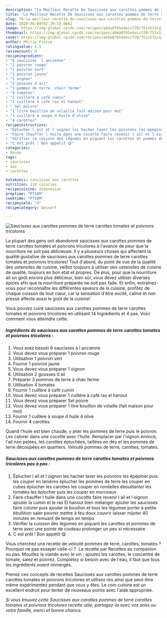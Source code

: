 ```yaml
---
description: "La Meilleur Recette De Saucisses aux carottes pommes de terre carottes tomates et poivrons tricolores"
title: "La Meilleur Recette De Saucisses aux carottes pommes de terre carottes tomates et poivrons tricolores"
slug: 70-la-meilleur-recette-de-saucisses-aux-carottes-pommes-de-terre-carottes-tomates-et-poivrons-tricolores
date: 2020-08-09T02:39:29.066Z
image: https://img-global.cpcdn.com/recipes/ab4a07b5e4eccf20/751x532cq70/saucisses-aux-carottes-pommes-de-terre-carottes-tomates-et-poivrons-tricolores-photo-principale-de-la-recette.jpg
thumbnail: https://img-global.cpcdn.com/recipes/ab4a07b5e4eccf20/751x532cq70/saucisses-aux-carottes-pommes-de-terre-carottes-tomates-et-poivrons-tricolores-photo-principale-de-la-recette.jpg
cover: https://img-global.cpcdn.com/recipes/ab4a07b5e4eccf20/751x532cq70/saucisses-aux-carottes-pommes-de-terre-carottes-tomates-et-poivrons-tricolores-photo-principale-de-la-recette.jpg
author: Philip Pierce
ratingvalue: 4.5
reviewcount: 9
recipeingredient:
- "6 saucisses  l ancienne"
- "1 poivron rouge"
- "1 poivron vert"
- "1 poivron jaune"
- "1 oignon"
- "2 gousses d ail"
- "3 pommes de terre  chair ferme"
- "4 tomates"
- "1 cuillère à café cumin"
- "1 cuillère à café ras el hanout"
- " Sel poivre"
- "1 litre bouillon de volaille fait maison pour moi"
- "1 cuillère à soupe d huile d olive"
- "4 carottes"
recipeinstructions:
- "Éplucher l ail et l oignon les hacher laver les poivrons les épépiner puis les couper en lanières éplucher les pommes de terre les couper en cubes éplucher les carottes les couper en rondelles ébouillanter les tomates les éplucher puis les couper en morceaux"
- "Faire chauffer l huile dans une cocotte faire revenir l ail et l oignon ajouter la cumin et le ras El hanout bien mélanger ajouter les saucisses faire colorer puis ajouter le bouillon et tous les légumes porter à petite ébullition saler poivrer mettre à feu doux couvrir laisser mijoter 40 minutes en remuant de temps en temps"
- "Vérifier la cuisson des légumes en piquant les carottes et pommes de terre avec une pointe de couteau prolonger un peu si nécessaire"
- "C est prêt ! Bon appétit 😋"
categories:
- Resep
tags:
- saucisses
- aux
- carottes

katakunci: saucisses aux carottes 
nutrition: 110 calories
recipecuisine: Indonesian
preptime: "PT16M"
cooktime: "PT58M"
recipeyield: "4"
recipecategory: Dessert

---
```



![Saucisses aux carottes pommes de terre carottes tomates et poivrons tricolores](https://img-global.cpcdn.com/recipes/ab4a07b5e4eccf20/751x532cq70/saucisses-aux-carottes-pommes-de-terre-carottes-tomates-et-poivrons-tricolores-photo-principale-de-la-recette.jpg)

La plupart des gens ont abandonné saucisses aux carottes pommes de terre carottes tomates et poivrons tricolores à l'avance de peur que la nourriture ne soit pas délicieuse. Il y a plusieurs choses qui affectent la qualité gustative de saucisses aux carottes pommes de terre carottes tomates et poivrons tricolores! Tout d'abord, du point de vue de la qualité des ustensiles de cuisine, veillez toujours à utiliser des ustensiles de cuisine de qualité, toujours en bon état et propres. De plus, pour que la nourriture ait un goût encore plus délicieux, bien sûr, vous devez utiliser diverses épices afin que la nourriture préparée ne soit pas fade. Et enfin, entraînez-vous pour reconnaître les différentes saveurs de la cuisine, profitez de chaque cuisson de tout cœur, car la sensation d'être excité, calme et non pressé affecte aussi le goût de la cuisine!

<!--inarticleads1-->

Vous pouvez cuire saucisses aux carottes pommes de terre carottes tomates et poivrons tricolores en utilisant 14 Ingrédients et 4 pas. Voici comment vous atteindre cette.

##### Ingrédients de saucisses aux carottes pommes de terre carottes tomates et poivrons tricolores :

1. Vous avez besoin 6 saucisses à l ancienne
1. Vous devez vous préparer 1 poivron rouge
1. Utilisation 1 poivron vert
1. Fournir 1 poivron jaune
1. Vous devez vous préparer 1 oignon
1. Utilisation 2 gousses d ail
1. Préparer 3 pommes de terre à chair ferme
1. Utilisation 4 tomates
1. Fournir 1 cuillère à café cumin
1. Vous devez vous préparer 1 cuillère à café ras el hanout
1. Vous devez vous préparer  Sel poivre
1. Vous devez vous préparer 1 litre bouillon de volaille (fait maison pour moi)
1. Fournir 1 cuillère à soupe d huile d olive
1. Fournir 4 carottes


Quand l&#39;huile est bien chaude, y jeter les pommes de terre puis le poivron. Les colorer dans une cocotte avec l&#39;huile. Remplacer par l&#39;oignon émincé, l&#39;ail non pelées, les carottes épluchées, taillées en dés et les pommes de terre découpées en quartiers. Velouté pommes de terre, carottes, tomates. 

<!--inarticleads2-->

##### Saucisses aux carottes pommes de terre carottes tomates et poivrons tricolores pas à pas :

1. Éplucher l ail et l oignon les hacher laver les poivrons les épépiner puis les couper en lanières éplucher les pommes de terre les couper en cubes éplucher les carottes les couper en rondelles ébouillanter les tomates les éplucher puis les couper en morceaux
1. Faire chauffer l huile dans une cocotte faire revenir l ail et l oignon ajouter la cumin et le ras El hanout bien mélanger ajouter les saucisses faire colorer puis ajouter le bouillon et tous les légumes porter à petite ébullition saler poivrer mettre à feu doux couvrir laisser mijoter 40 minutes en remuant de temps en temps
1. Vérifier la cuisson des légumes en piquant les carottes et pommes de terre avec une pointe de couteau prolonger un peu si nécessaire
1. C est prêt ! Bon appétit 😋


Vous cherchez une recette de velouté pommes de terre, carottes, tomates ? Pourquoi ne pas essayer celle-ci ?. La recette par Recettes au companion ou pas. Mouillez la viande avec le vin ; ajoutez les carottes, le concentré de tomate, salez et poivrez. Complétez si besoin avec de l&#39;eau, il faut que tous les ingrédients soient immergés. 

<!--inarticleads1-->

<p>
Prenez ces concepts de recettes Saucisses aux carottes pommes de terre carottes tomates et poivrons tricolores et utilisez-les ainsi que peut-être même expérimentez pendant que vous y êtes. Le coin cuisine est un excellent endroit pour tenter de nouveaux points avec l'aide appropriée.
</p>

<p>
<i>Si vous trouvez cette Saucisses aux carottes pommes de terre carottes tomates et poivrons tricolores recette utile, partagez-la avec vos amis ou votre famille, merci et bonne chance.</i>
</p>
